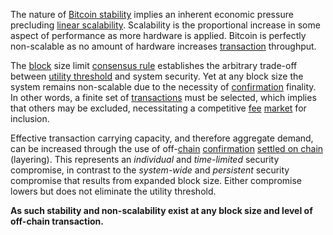 The nature of [Bitcoin stability](Stability-Property) implies an inherent economic pressure precluding [linear scalability](https://en.wikipedia.org/wiki/Scalability). Scalability is the proportional increase in some aspect of performance as more hardware is applied. Bitcoin is perfectly non-scalable as no amount of hardware increases [transaction](Glossary#transaction) throughput.

The [block](Glossary#block) size limit [consensus rule](Glossary#rule) establishes the arbitrary trade-off between [utility threshold](Utility-Threshold-Property) and system security. Yet at any block size the system remains non-scalable due to the necessity of [confirmation](Glossary#confirmation) finality. In other words, a finite set of [transactions](Glossary#transaction) must be selected, which implies that others may be excluded, necessitating a competitive [fee](Glossary#fee) [market](Glossary#market) for inclusion.

Effective transaction carrying capacity, and therefore aggregate demand, can be increased through the use of off-[chain](Glossary#chain) [confirmation](Glossary#confirmation) [settled on chain](https://en.wikipedia.org/wiki/Lightning_Network) (layering). This represents an *individual* and *time-limited* security compromise, in contrast to the *system-wide* and *persistent* security compromise that results from expanded block size. Either compromise lowers but does not eliminate the utility threshold.

**As such stability and non-scalability exist at any block size and level of off-chain transaction.**
